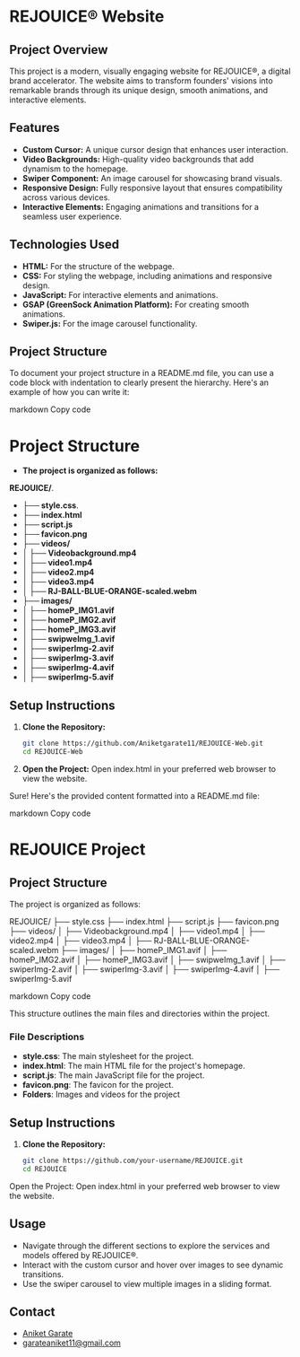 # REJOUICE®️ Website

## Project Overview

This project is a modern, visually engaging website for REJOUICE®️, a digital brand accelerator. The website aims to transform founders' visions into remarkable brands through its unique design, smooth animations, and interactive elements.

## Features

- **Custom Cursor:** A unique cursor design that enhances user interaction.
- **Video Backgrounds:** High-quality video backgrounds that add dynamism to the homepage.
- **Swiper Component:** An image carousel for showcasing brand visuals.
- **Responsive Design:** Fully responsive layout that ensures compatibility across various devices.
- **Interactive Elements:** Engaging animations and transitions for a seamless user experience.

## Technologies Used

- **HTML:** For the structure of the webpage.
- **CSS:** For styling the webpage, including animations and responsive design.
- **JavaScript:** For interactive elements and animations.
- **GSAP (GreenSock Animation Platform):** For creating smooth animations.
- **Swiper.js:** For the image carousel functionality.

## Project Structure


To document your project structure in a README.md file, you can use a code block with indentation to clearly present the hierarchy. Here's an example of how you can write it:

markdown
Copy code


# Project Structure

- **The project is organized as follows:**

**REJOUICE/**.
- **├── style.css**.
- **├── index.html**
- **├── script.js**
- **├── favicon.png**
- **├── videos/**
- **│ ├── Videobackground.mp4**
- **│ ├── video1.mp4**
- **│ ├── video2.mp4**
- **│ ├── video3.mp4**
- **│ ├── RJ-BALL-BLUE-ORANGE-scaled.webm**
- **├── images/**
- **│ ├── homeP_IMG1.avif**
- **│ ├── homeP_IMG2.avif**
- **│ ├── homeP_IMG3.avif**
- **│ ├── swipweImg_1.avif**
- **│ ├── swiperImg-2.avif**
- **│ ├── swiperImg-3.avif**
- **│ ├── swiperImg-4.avif**
- **│ ├── swiperImg-5.avif**



## Setup Instructions

1. **Clone the Repository:**
   ```bash
   git clone https://github.com/Aniketgarate11/REJOUICE-Web.git
   cd REJOUICE-Web

2. **Open the Project:**
            Open index.html in your preferred web browser to view the website.



Sure! Here's the provided content formatted into a README.md file:

markdown
Copy code
# REJOUICE Project

## Project Structure

The project is organized as follows:

REJOUICE/
├── style.css
├── index.html
├── script.js
├── favicon.png
├── videos/
│ ├── Videobackground.mp4
│ ├── video1.mp4
│ ├── video2.mp4
│ ├── video3.mp4
│ ├── RJ-BALL-BLUE-ORANGE-scaled.webm
├── images/
│ ├── homeP_IMG1.avif
│ ├── homeP_IMG2.avif
│ ├── homeP_IMG3.avif
│ ├── swipweImg_1.avif
│ ├── swiperImg-2.avif
│ ├── swiperImg-3.avif
│ ├── swiperImg-4.avif
│ ├── swiperImg-5.avif

markdown
Copy code

This structure outlines the main files and directories within the project.

### File Descriptions

- **style.css**: The main stylesheet for the project.
- **index.html**: The main HTML file for the project's homepage.
- **script.js**: The main JavaScript file for the project.
- **favicon.png**: The favicon for the project.
- **Folders**: Images and videos for the project



## Setup Instructions

1. **Clone the Repository:**
   ```bash
   git clone https://github.com/your-username/REJOUICE.git
   cd REJOUICE
Open the Project:
Open index.html in your preferred web browser to view the website.


## Usage
- Navigate through the different sections to explore the services and models offered by REJOUICE®️.
- Interact with the custom cursor and hover over images to see dynamic transitions.
- Use the swiper carousel to view multiple images in a sliding format.            



## Contact
- [Aniket Garate](https://github.com/Aniketgarate11)
- [garateaniket11@gmail.com](mailto:garateaniket11@gmail.com)
